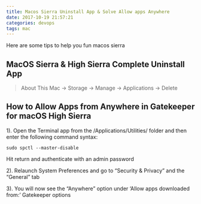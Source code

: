 ```yaml
---
title: Macos Sierra Uninstall App & Solve Allow apps Anywhere
date: 2017-10-19 21:57:21
categories: devops
tags: mac
---
```


Here are some tips to help you fun macos sierra

<!-- more -->

## MacOS Sierra & High Sierra Complete Uninstall App

> About This Mac -> Storage -> Manage -> Applications -> Delete

## How to Allow Apps from Anywhere in Gatekeeper for macOS High Sierra

1). Open the Terminal app from the /Applications/Utilities/ folder and then enter the following command syntax:

```
sudo spctl --master-disable
```

Hit return and authenticate with an admin password

2). Relaunch System Preferences and go to “Security & Privacy” and the “General” tab

3). You will now see the “Anywhere” option under ‘Allow apps downloaded from:’ Gatekeeper options



